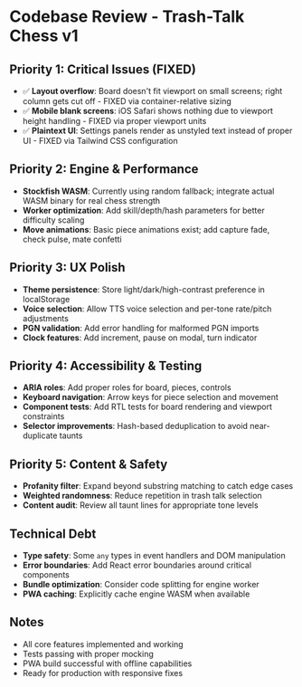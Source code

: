 # Codebase Review - Trash-Talk Chess v1

## Priority 1: Critical Issues (FIXED)
- ✅ **Layout overflow**: Board doesn't fit viewport on small screens; right column gets cut off - FIXED via container-relative sizing
- ✅ **Mobile blank screens**: iOS Safari shows nothing due to viewport height handling - FIXED via proper viewport units
- ✅ **Plaintext UI**: Settings panels render as unstyled text instead of proper UI - FIXED via Tailwind CSS configuration

## Priority 2: Engine & Performance
- **Stockfish WASM**: Currently using random fallback; integrate actual WASM binary for real chess strength
- **Worker optimization**: Add skill/depth/hash parameters for better difficulty scaling
- **Move animations**: Basic piece animations exist; add capture fade, check pulse, mate confetti

## Priority 3: UX Polish
- **Theme persistence**: Store light/dark/high-contrast preference in localStorage
- **Voice selection**: Allow TTS voice selection and per-tone rate/pitch adjustments
- **PGN validation**: Add error handling for malformed PGN imports
- **Clock features**: Add increment, pause on modal, turn indicator

## Priority 4: Accessibility & Testing
- **ARIA roles**: Add proper roles for board, pieces, controls
- **Keyboard navigation**: Arrow keys for piece selection and movement
- **Component tests**: Add RTL tests for board rendering and viewport constraints
- **Selector improvements**: Hash-based deduplication to avoid near-duplicate taunts

## Priority 5: Content & Safety
- **Profanity filter**: Expand beyond substring matching to catch edge cases
- **Weighted randomness**: Reduce repetition in trash talk selection
- **Content audit**: Review all taunt lines for appropriate tone levels

## Technical Debt
- **Type safety**: Some `any` types in event handlers and DOM manipulation
- **Error boundaries**: Add React error boundaries around critical components
- **Bundle optimization**: Consider code splitting for engine worker
- **PWA caching**: Explicitly cache engine WASM when available

## Notes
- All core features implemented and working
- Tests passing with proper mocking
- PWA build successful with offline capabilities
- Ready for production with responsive fixes
